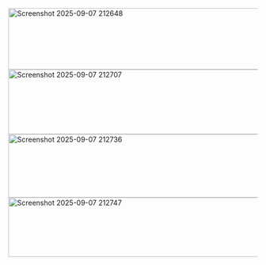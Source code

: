 <img width="1139" height="124" alt="Screenshot 2025-09-07 212648" src="https://github.com/user-attachments/assets/37fe3752-dc61-482f-b36e-2bb8c79ab802" />
<img width="1203" height="131" alt="Screenshot 2025-09-07 212707" src="https://github.com/user-attachments/assets/5887a417-0ae0-4c8f-9f2b-1bc24e97975e" />
<img width="1098" height="128" alt="Screenshot 2025-09-07 212736" src="https://github.com/user-attachments/assets/9fcf762e-3cea-4b7d-95c6-41b565add769" />
<img width="1203" height="120" alt="Screenshot 2025-09-07 212747" src="https://github.com/user-attachments/assets/d08a6e26-d626-4f5f-92e5-cbcfc1d0b40c" />
